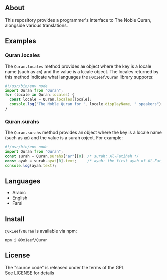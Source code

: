 ## About

This repository provides a programmer's interface
to The Noble Quran, alongside various translations.

## Examples

### Quran.locales

The `Quran.locales` method provides an object where the
key is a locale name (such as `en`) and the value is a
locale object. The locales returned by this method indicate
what languages the `@0x1eef/Quran` library supports:

```typescript
#!/usr/bin/env node
import Quran from "Quran";
for (locale in Quran.locales) {
  const locale = Quran.locales[locale];
  console.log("The Noble Quran for ", locale.displayName, " speakers");
}
```

### Quran.surahs

The `Quran.surahs` method provides an object where the key
is a locale name (such as `en`) and the value is a surah
object. For example:

```typescript
#!/usr/bin/env node
import Quran from "Quran";
const surah = Quran.surahs["ar"][0]; /* surah: Al-Fatihah */
const ayah = surah.ayat[0].text;     /* ayah: the first ayah of Al-Fatihah */
console.log(ayah.text);
```

## Languages

* Arabic
* English
* Farsi

## Install

`@0x1eef/Quran` is available via npm:

	npm i @0x1eef/Quran

## License

The "source code" is released under the terms of the GPL <br>
See [LICENSE](./share/Quran/LICENSE) for details
